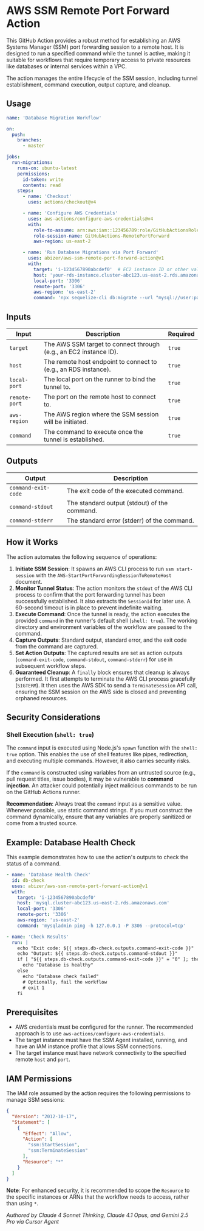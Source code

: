 # AWS SSM Remote Port Forward Action

This GitHub Action provides a robust method for establishing an AWS Systems Manager (SSM) port forwarding session to a remote host. It is designed to run a specified command while the tunnel is active, making it suitable for workflows that require temporary access to private resources like databases or internal services within a VPC.

The action manages the entire lifecycle of the SSM session, including tunnel establishment, command execution, output capture, and cleanup.

## Usage

```yaml
name: 'Database Migration Workflow'

on:
  push:
    branches:
      - master

jobs:
  run-migrations:
    runs-on: ubuntu-latest
    permissions:
      id-token: write
      contents: read
    steps:
      - name: 'Checkout'
        uses: actions/checkout@v4

      - name: 'Configure AWS Credentials'
        uses: aws-actions/configure-aws-credentials@v4
        with:
          role-to-assume: arn:aws:iam::123456789:role/GitHubActionsRole
          role-session-name: GitHubActions-RemotePortForward
          aws-region: us-east-2

      - name: 'Run Database Migrations via Port Forward'
        uses: abizer/aws-ssm-remote-port-forward-action@v1
        with:
          target: 'i-1234567890abcdef0'  # EC2 instance ID or other valid SSM target
          host: 'your-rds-instance.cluster-abc123.us-east-2.rds.amazonaws.com'
          local-port: '3306'
          remote-port: '3306'
          aws-region: 'us-east-2'
          command: 'npx sequelize-cli db:migrate --url "mysql://user:password@127.0.0.1:3306/database"'
```

## Inputs

| Input         | Description                                                      | Required |
| ------------- | ---------------------------------------------------------------- | -------- |
| `target`      | The AWS SSM target to connect through (e.g., an EC2 instance ID). | `true`   |
| `host`        | The remote host endpoint to connect to (e.g., an RDS instance).    | `true`   |
| `local-port`  | The local port on the runner to bind the tunnel to.              | `true`   |
| `remote-port` | The port on the remote host to connect to.                       | `true`   |
| `aws-region`  | The AWS region where the SSM session will be initiated.          | `true`   |
| `command`     | The command to execute once the tunnel is established.           | `true`   |

## Outputs

| Output              | Description                                       |
| ------------------- | ------------------------------------------------- |
| `command-exit-code` | The exit code of the executed command.            |
| `command-stdout`    | The standard output (stdout) of the command.      |
| `command-stderr`    | The standard error (stderr) of the command.       |

## How it Works

The action automates the following sequence of operations:

1.  **Initiate SSM Session**: It spawns an AWS CLI process to run `ssm start-session` with the `AWS-StartPortForwardingSessionToRemoteHost` document.
2.  **Monitor Tunnel Status**: The action monitors the `stdout` of the AWS CLI process to confirm that the port forwarding tunnel has been successfully established. It also extracts the `SessionId` for later use. A 60-second timeout is in place to prevent indefinite waiting.
3.  **Execute Command**: Once the tunnel is ready, the action executes the provided `command` in the runner's default shell (`shell: true`). The working directory and environment variables of the workflow are passed to the command.
4.  **Capture Outputs**: Standard output, standard error, and the exit code from the command are captured.
5.  **Set Action Outputs**: The captured results are set as action outputs (`command-exit-code`, `command-stdout`, `command-stderr`) for use in subsequent workflow steps.
6.  **Guaranteed Cleanup**: A `finally` block ensures that cleanup is always performed. It first attempts to terminate the AWS CLI process gracefully (`SIGTERM`). It then uses the AWS SDK to send a `TerminateSession` API call, ensuring the SSM session on the AWS side is closed and preventing orphaned resources.

## Security Considerations

### Shell Execution (`shell: true`)

The `command` input is executed using Node.js's `spawn` function with the `shell: true` option. This enables the use of shell features like pipes, redirection, and executing multiple commands. However, it also carries security risks.

If the `command` is constructed using variables from an untrusted source (e.g., pull request titles, issue bodies), it may be vulnerable to **command injection**. An attacker could potentially inject malicious commands to be run on the GitHub Actions runner.

**Recommendation**: Always treat the `command` input as a sensitive value. Whenever possible, use static command strings. If you must construct the command dynamically, ensure that any variables are properly sanitized or come from a trusted source.

## Example: Database Health Check

This example demonstrates how to use the action's outputs to check the status of a command.

```yaml
- name: 'Database Health Check'
  id: db-check
  uses: abizer/aws-ssm-remote-port-forward-action@v1
  with:
    target: 'i-1234567890abcdef0'
    host: 'mysql.cluster-abc123.us-east-2.rds.amazonaws.com'
    local-port: '3306'
    remote-port: '3306'
    aws-region: 'us-east-2'
    command: 'mysqladmin ping -h 127.0.0.1 -P 3306 --protocol=tcp'

- name: 'Check Results'
  run: |
    echo "Exit code: ${{ steps.db-check.outputs.command-exit-code }}"
    echo "Output: ${{ steps.db-check.outputs.command-stdout }}"
    if [ "${{ steps.db-check.outputs.command-exit-code }}" = "0" ]; then
      echo "Database is healthy"
    else
      echo "Database check failed"
      # Optionally, fail the workflow
      # exit 1
    fi
```

## Prerequisites

-   AWS credentials must be configured for the runner. The recommended approach is to use `aws-actions/configure-aws-credentials`.
-   The target instance must have the SSM Agent installed, running, and have an IAM instance profile that allows SSM connections.
-   The target instance must have network connectivity to the specified remote `host` and `port`.

## IAM Permissions

The IAM role assumed by the action requires the following permissions to manage SSM sessions:

```json
{
  "Version": "2012-10-17",
  "Statement": [
    {
      "Effect": "Allow",
      "Action": [
        "ssm:StartSession",
        "ssm:TerminateSession"
      ],
      "Resource": "*"
    }
  ]
}
```

**Note**: For enhanced security, it is recommended to scope the `Resource` to the specific instances or ARNs that the workflow needs to access, rather than using `*`.

_Authored by Claude 4 Sonnet Thinking, Claude 4.1 Opus, and Gemini 2.5 Pro via Cursor Agent_